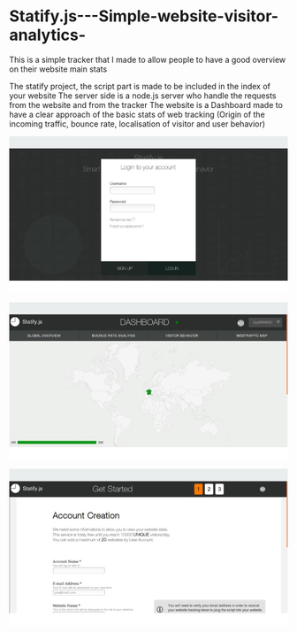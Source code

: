 # Statify.js---Simple-website-visitor-analytics-

This is a simple tracker that I made to allow people to have a good overview on their website main stats


The statify project, the script part is made to be included in the index of your website
The server side is a node.js server who handle the requests from the website and from the tracker
The website is a Dashboard made to have a clear approach of the basic stats of web tracking (Origin of the incoming traffic, bounce rate, localisation of visitor and user behavior)



![Login webpage](https://github.com/nQuery512/Statify.js---Simple-website-visitor-analytics-/blob/master/screenshots/screenshot_0.jpg)

![Incoming Traffic analytics](https://github.com/nQuery512/Statify.js---Simple-website-visitor-analytics-/blob/master/screenshots/screenshot_2.jpg)

![Registration form](https://github.com/nQuery512/Statify.js---Simple-website-visitor-analytics-/blob/master/screenshots/screenshot_1.jpg)

